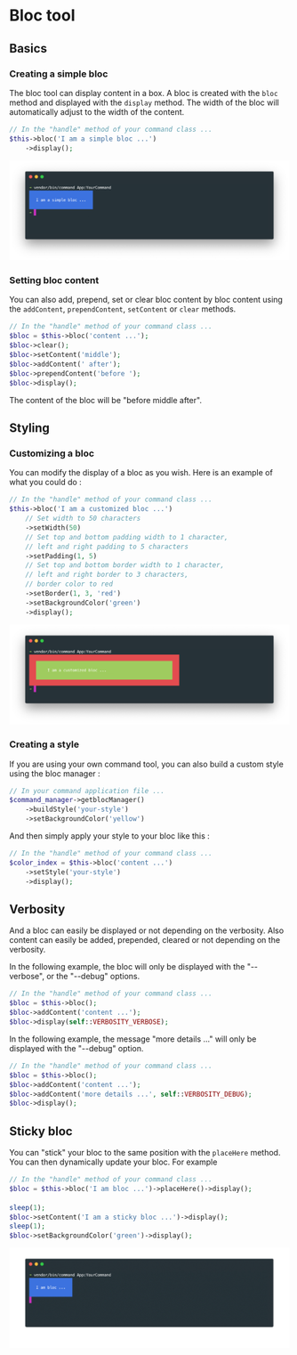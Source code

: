 # Bloc tool

## Basics

### Creating a simple bloc

The bloc tool can display content in a box. A bloc is created with the `bloc` method and displayed with the `display` method. The width of the bloc will automatically adjust to the width of the content.
    
```php
// In the "handle" method of your command class ...
$this->bloc('I am a simple bloc ...')
    ->display();
```
    
![basic bloc](img/bloc_basic.png)    

### Setting bloc content
    
You can also add, prepend, set or clear bloc content by  bloc content using the `addContent`, `prependContent`, `setContent` or `clear` methods.

```php
// In the "handle" method of your command class ...
$bloc = $this->bloc('content ...');
$bloc->clear();
$bloc->setContent('middle');
$bloc->addContent(' after');
$bloc->prependContent('before ');
$bloc->display();
```

The content of the bloc will be "before middle after".

## Styling

### Customizing a bloc

You can modify the display of a bloc as you wish. Here is an example of what you could do :
          
          
```php
// In the "handle" method of your command class ...
$this->bloc('I am a customized bloc ...')
    // Set width to 50 characters
    ->setWidth(50)
    // Set top and bottom padding width to 1 character, 
    // left and right padding to 5 characters
    ->setPadding(1, 5) 
    // Set top and bottom border width to 1 character, 
    // left and right border to 3 characters,
    // border color to red
    ->setBorder(1, 3, 'red') 
    ->setBackgroundColor('green')
    ->display();
```
    
![custom command bloc](img/bloc_style.png)
      
### Creating a style      
      
If you are using your own command tool, you can also build a custom style using the bloc manager :

```php
// In your command application file ...
$command_manager->getblocManager()
    ->buildStyle('your-style')
    ->setBackgroundColor('yellow')
```
        
And then simply apply your style to your bloc like this :

```php
// In the "handle" method of your command class ...
$color_index = $this->bloc('content ...')
    ->setStyle('your-style')
    ->display();
```    
    
## Verbosity

And a bloc can easily be displayed or not depending on the verbosity. Also content can easily be added, prepended, cleared or not depending on the verbosity. 

In the following example, the bloc will only be displayed with the "--verbose", or the "--debug" options. 

```php
// In the "handle" method of your command class ...
$bloc = $this->bloc();
$bloc->addContent('content ...');
$bloc->display(self::VERBOSITY_VERBOSE);
```
    
In the following example, the message "more details ..." will only be displayed with the "--debug" option.
    
```php
// In the "handle" method of your command class ...
$bloc = $this->bloc();
$bloc->addContent('content ...');
$bloc->addContent('more details ...', self::VERBOSITY_DEBUG);
$bloc->display();    
```
    
    
## Sticky bloc

You can "stick" your bloc to the same position with the `placeHere` method. You can then dynamically update your bloc. For example

```php
// In the "handle" method of your command class ...
$bloc = $this->bloc('I am bloc ...')->placeHere()->display();

sleep(1);
$bloc->setContent('I am a sticky bloc ...')->display();
sleep(1);
$bloc->setBackgroundColor('green')->display();
```
    
![sticky command bloc](img/bloc_sticky.gif)